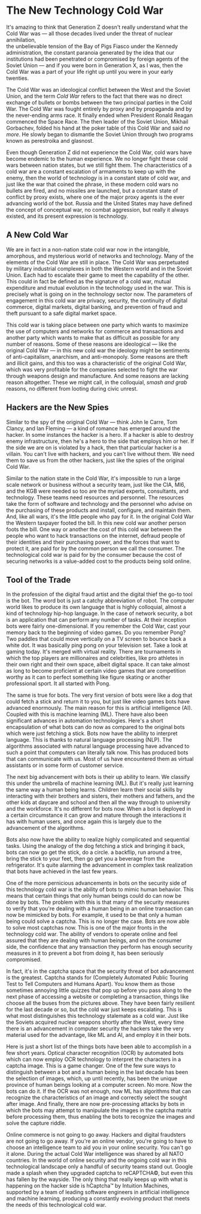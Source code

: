 # The New Technology Cold War 

It's amazing to think that Generation Z doesn't really understand what the Cold War was
&mdash;
all those decades lived under the threat of nuclear annihilation,  
the unbelievable tension of the Bay of Pigs Fiasco under the Kennedy administration, 
the constant paranoia generated by the idea that our institutions had been penetrated or compromised by foreign agents of the Soviet Union
&mdash;
and if you were born in Generation X, 
as I was, 
then the Cold War was a part of your life right up until you were in your early twenties. 


The Cold War was an ideological conflict between the West and the Soviet Union,
and the term _Cold War_ refers to the fact that there was no direct exchange of bullets or bombs between the two principal parties in the Cold War. The Cold War was fought entirely by proxy and by propaganda and by the never-ending arms race. 
It finally ended when President Ronald Reagan commenced the Space Race. 
The then leader of the Soviet Union, 
Mikhail Gorbachev, 
folded his hand at the poker table of this Cold War and said _no more_. 
He slowly began to dismantle the Soviet Union through two programs known as perestroika and glasnost.

Even though Generation Z did not experience the Cold War,
cold wars have become endemic to the human experience. 
We no longer fight these cold wars between nation states,
but we still fight them. 
The characteristics of a cold war are a constant escalation of armaments to keep up with the enemy, 
then the world of technology is in a constant state of cold war, 
and just like the war that coined the phrase,
in these modern cold wars no bullets are fired, 
and no missiles are launched, 
but a constant state of conflict by proxy exists, 
where one of the major proxy agents is the ever advancing world of the bot.
Russia and the United States may have defined the concept of conceptual war,
no combat aggression,
but really it always existed,
and its present expression is technology. 

## A New Cold War


We are in fact in a non-nation state cold war now in the intangible,
amorphous,
and mysterious world of networks and technology. 
Many of the elements of the Cold War are still in place. 
The Cold War was perpetuated by military industrial complexes in both the Western world and in the Soviet Union. 
Each had to escalate their game to meet the capability of the other. 
This could in fact be defined as the signature of a cold war, 
mutual expenditure and mutual evolution in the technology used in the war.
This is precisely what is going on in the technology sector now.
The parameters of engagement in this cold war are privacy, 
security, 
the continuity of digital commerce,
digital markets,
digital banking,
and prevention of fraud and theft pursuant to a safe digital market space. 

This cold war is taking place between one party which wants to maximize the use of computers and networks for commerce and transactions and another party which wants to make that as difficult as possible for any number of reasons.
Some of these reasons are ideological
&mdash;
like the original Cold War
&mdash;
in this new cold war the ideology might be sentiments of anti-capitalism,
anarchism,
and anti-monopoly.
Some reasons are theft and illicit gains,
and this too was a characteristic of the original Cold War,
which was very profitable for the companies selected to fight the war through weapons design and manufacture.
And some reasons are lacking reason altogether.
These we might call,
in the colloquial,
_smash and grab_ reasons,
no different from looting during civic unrest.

## Hackers are the New Spies

Similar to the spy of the original Cold War
&mdash;
think John le Carre,
Tom Clancy,
and Ian Fleming
&mdash;
a kind of romance has emerged around the hacker. 
In some instances the hacker is a hero. 
If a hacker is able to destroy enemy infrastructure,
then he's a hero to the side that employs him or her. 
If the side we are on is violated by a hack,
then that particular hacker is a villain. 
You can't live with hackers,
and you can't live without them.
We need them to save us from the other hackers,
just like the spies of the original Cold War. 


Similar to the nation state in the Cold War,
it's impossible to run a large scale network or business without a security team,
just like the CIA,
MI6,
and the KGB were needed so too are the myriad experts,
consultants,
and technology. 
These teams need resources and personnel. 
The resources take the form of software and technology and the personnel who advise on the purchasing of these products and install,
configure,
and maintain them.
And,
like all wars,
it's the little people who pay for it.
In the original Cold War the Western taxpayer footed the bill.
In this new cold war another person foots the bill. 
One way or another the cost of this cold war between the people who want to hack transactions on the internet,
defraud people of their identities and their purchasing power,
and the forces that want to protect it,
are paid for by the common person we call the consumer. 
The technological cold war is paid for by the consumer because the cost of securing networks is a value-added cost to the products being sold online.


## Tool of the Trade

In the profession of the digital fraud artist and the digital thief the go-to tool is the bot.
The word bot is just a catchy abbreviation of robot. 
The computer world likes to produce its own language that is highly colloquial, 
almost a kind of technology hip-hop language. 
In the case of network security,
a bot is an application that can perform any number of tasks. 
At their inception bots were fairly one-dimensional. 
If you remember the Cold War,
cast your memory back to the beginning of video games. 
Do you remember Pong? 
Two paddles that could move vertically on a TV screen to bounce back a white dot. 
It was basically ping pong on your television set. 
Take a look at gaming today.
It's merged with virtual reality.
There are tournaments in which the top players are millionaires and celebrities,
like pro athletes in their own right and their own space,
albeit digital space.
It can take almost as long to become proficient at certain video games that are competition worthy as it can to perfect something like figure skating or another professional sport.
It all started with Pong. 


The same is true for bots. 
The very first version of bots were like a dog that could fetch a stick and return it to you,
but just like video games bots have advanced enormously. 
The main reason for this is artificial intelligence (AI). 
Coupled with this is machine learning (ML). 
There have also been significant advances in automation technologies. 
Here's a short encapsulation of what bots can do now as compared to the original bots which were just fetching a stick. 
Bots now have the ability to interpret language. 
This is thanks to natural language processing (NLP). 
The algorithms associated with natural language processing have advanced to such a point that computers can literally talk now. 
This has produced bots that can communicate with us. 
Most of us have encountered them as virtual assistants or in some form of customer service.

The next big advancement with bots is their up ability to learn. 
We classify this under the umbrella of machine learning (ML). 
But it's really just learning the same way a human being learns. 
Children learn their social skills by interacting with their brothers and sisters,
their mothers and fathers,
and the other kids at daycare and school and then all the way through to university and the workforce. 
It's no different for bots now. 
When a bot is deployed in a certain circumstance it can grow and mature through the interactions it has with human users,
and once again this is largely due to the advancement of the algorithms.

Bots also now have the ability to realize highly complicated and sequential tasks. 
Using the analogy of the dog fetching a stick and bringing it back, 
bots can now go get the stick,
do a circle.
a backflip,
run around a tree,
bring the stick to your feet,
then go get you a beverage from the refrigerator. 
It's quite alarming the advancement in complex task realization that bots have achieved in the last few years.



One of the more pernicious advancements in bots on the security side of this technology cold war is the ability of bots to mimic human behavior. 
This means that certain things that only human beings could do can now be done by bots. 
The problem with this is that many of the security measures to verify that you're dealing with a human being in an online transaction can now be mimicked by bots. 
For example, 
it used to be that only a human being could solve a captcha. 
This is no longer the case. 
Bots are now able to solve most captchas now. 
This is one of the major fronts in the technology cold war. 
The ability of vendors to operate online and feel assured that they are dealing with human beings, 
and on the consumer side, 
the confidence that any transaction they perform has enough security measures in it to prevent a bot from doing it,
has been seriously compromised. 

In fact, 
it's in the captcha space that the security threat of bot advancement is the greatest. 
Captcha stands for (Completely Automated Public Touring Test to Tell Computers and Humans Apart). 
You know them as those sometimes annoying little quizzes that pop up before you pass along to the next phase of accessing a website or completing a transaction, 
things like choose all the buses from the pictures above.
They have been fairly resilient for the last decade or so,
but the cold war just keeps escalating.
This is what most distinguishes this technology stalemate as a cold war. 
Just like the Soviets acquired nuclear weapons shortly after the West, 
every time there is an advancement in computer security the hackers take the very material used for the advantage, 
like ML and AI, 
and employ it in their bots.

Here is just a short list of the things bots have been able to accomplish in a few short years. 
Optical character recognition (OCR) by automated bots which can now employ OCR technology to interpret the characters in a captcha image. 
This is a game changer. 
One of the few sure ways to distinguish between a bot and a human being in the last decade has been the selection of images, 
which, 
up until recently, 
has been the unique province of human beings looking at a computer screen. 
No more.
Now the bots can do it. 
If the OCR was not enough, 
now ML has algorithms that can recognize the characteristics of an image and correctly select the sought after image. 
And finally, 
there are now pre-processing attacks by bots in which the bots may attempt to manipulate the images in the captcha matrix before processing them, thus enabling the bots to recognize the images and solve the capture riddle.

Online commerce is not going to go away. 
Hackers and digital fraudsters are not going to go away. 
If you're an online vendor,
you're going to have to choose an intelligence team to aid you in your online security. 
You can't go it alone. 
During the actual Cold War intelligence was shared by all NATO countries. 
In the world of online security and the ongoing cold war in this technological landscape only a handful of security teams stand out. 
Google made a splash when they upgraded captcha to reCAPTCHA&copy;, 
but even this has fallen by the wayside. 
The only thing that really keeps up with what is happening on the hacker side is hCaptcha&trade; by Intuition Machines, 
supported by a team of leading software engineers in artificial intelligence and machine learning, 
producing a constantly evolving product that meets the needs of this technological cold war.



